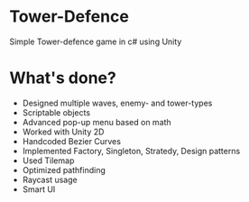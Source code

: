 # Tower-Defence

Simple Tower-defence game in c# using Unity

# What's done?

- Designed multiple waves, enemy- and tower-types
- Scriptable objects
- Advanced pop-up menu based on math
- Worked with Unity 2D
- Handcoded Bezier Curves
- Implemented Factory, Singleton, Stratedy, Design patterns
- Used Tilemap
- Optimized pathfinding
- Raycast usage
- Smart UI
